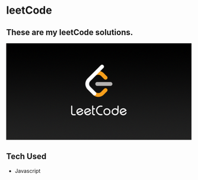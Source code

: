 # leetCode

## These are my leetCode solutions.

![leet Photo](images/leet.png)

## Tech Used
- Javascript
